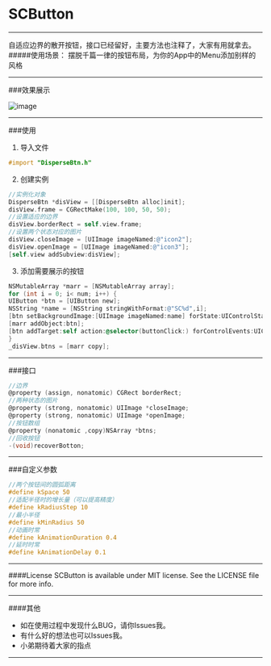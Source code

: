 # SCButton
---
自适应边界的散开按钮，接口已经留好，主要方法也注释了，大家有用就拿去。
#####使用场景：
摆脱千篇一律的按钮布局，为你的App中的Menu添加别样的风格

---
###效果展示

![image](https://github.com/tt3tt3tt/SCButton/raw/master/demoGIF/SCButton.gif)

---
###使用
1. 导入文件
```objectivec
#import "DisperseBtn.h"
```
2. 创建实例
```objectivec
//实例化对象
DisperseBtn *disView = [[DisperseBtn alloc]init];
disView.frame = CGRectMake(100, 100, 50, 50);
//设置适应的边界
disView.borderRect = self.view.frame;
//设置两个状态对应的图片
disView.closeImage = [UIImage imageNamed:@"icon2"];
disView.openImage = [UIImage imageNamed:@"icon3"];
[self.view addSubview:disView];
```
3. 添加需要展示的按钮
```objectivec
NSMutableArray *marr = [NSMutableArray array];
for (int i = 0; i< num; i++) {
UIButton *btn = [UIButton new];
NSString *name = [NSString stringWithFormat:@"SC%d",i];
[btn setBackgroundImage:[UIImage imageNamed:name] forState:UIControlStateNormal];
[marr addObject:btn];
[btn addTarget:self action:@selector(buttonClick:) forControlEvents:UIControlEventTouchUpInside];
}
_disView.btns = [marr copy];
```
---
###接口
```objectivec
//边界
@property (assign, nonatomic) CGRect borderRect;
//两种状态的图片
@property (strong, nonatomic) UIImage *closeImage;
@property (strong, nonatomic) UIImage *openImage;
//按钮数组
@property (nonatomic ,copy)NSArray *btns;
//回收按钮
-(void)recoverBotton;
```
---
###自定义参数
```objectivec
//两个按钮间的圆弧距离
#define kSpace 50
//适配半径时的增长量（可以提高精度）
#define kRadiusStep 10
//最小半径
#define kMinRadius 50
//动画时常
#define kAnimationDuration 0.4
//延时时常
#define kAnimationDelay 0.1
```
---
####License
SCButton is available under MIT license. See the LICENSE file for more info.

---
####其他
- 如在使用过程中发现什么BUG，请你Issues我。
- 有什么好的想法也可以Issues我。
- 小弟期待着大家的指点

---